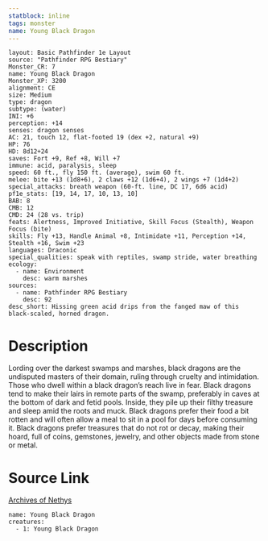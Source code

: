 ```yaml
---
statblock: inline
tags: monster
name: Young Black Dragon
---
```

```statblock
layout: Basic Pathfinder 1e Layout
source: "Pathfinder RPG Bestiary"
Monster_CR: 7
name: Young Black Dragon
Monster_XP: 3200
alignment: CE
size: Medium
type: dragon
subtype: (water)
INI: +6
perception: +14
senses: dragon senses
AC: 21, touch 12, flat-footed 19 (dex +2, natural +9)
HP: 76
HD: 8d12+24
saves: Fort +9, Ref +8, Will +7
immune: acid, paralysis, sleep
speed: 60 ft., fly 150 ft. (average), swim 60 ft.
melee: bite +13 (1d8+6), 2 claws +12 (1d6+4), 2 wings +7 (1d4+2)
special_attacks: breath weapon (60-ft. line, DC 17, 6d6 acid)
pf1e_stats: [19, 14, 17, 10, 13, 10]
BAB: 8
CMB: 12
CMD: 24 (28 vs. trip)
feats: Alertness, Improved Initiative, Skill Focus (Stealth), Weapon Focus (bite)
skills: Fly +13, Handle Animal +8, Intimidate +11, Perception +14, Stealth +16, Swim +23
languages: Draconic
special_qualities: speak with reptiles, swamp stride, water breathing
ecology:
  - name: Environment
    desc: warm marshes
sources:
  - name: Pathfinder RPG Bestiary
    desc: 92
desc_short: Hissing green acid drips from the fanged maw of this black-scaled, horned dragon.
```
# Description
Lording over the darkest swamps and marshes, black dragons are the undisputed masters of their domain, ruling through cruelty and intimidation. Those who dwell within a black dragon’s reach live in fear. Black dragons tend to make their lairs in remote parts of the swamp, preferably in caves at the bottom of dark and fetid pools. Inside, they pile up their filthy treasure and sleep amid the roots and muck. Black dragons prefer their food a bit rotten and will often allow a meal to sit in a pool for days before consuming it. Black dragons prefer treasures that do not rot or decay, making their hoard, full of coins, gemstones, jewelry, and other objects made from stone or metal.
# Source Link
[Archives of Nethys](https://aonprd.com/MonsterDisplay.aspx?ItemName=Young%20Black%20Dragon)
```encounter-table
name: Young Black Dragon
creatures:
  - 1: Young Black Dragon
```
